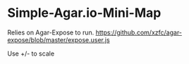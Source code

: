 # Simple-Agar.io-Mini-Map
Relies on Agar-Expose to run. 
https://github.com/xzfc/agar-expose/blob/master/expose.user.js

Use +/- to scale
